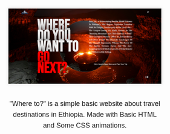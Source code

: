 <!DOCTYPE html>
<html lang="en">
<head>
    <meta charset="UTF-8">
    <meta name="viewport" content="width=device-width, initial-scale=1.0">
    <title>GitHub Repo Screenshot</title>
    <style>
        body {
            font-family: Arial, sans-serif;
            margin: 20px;
            display: flex;
            flex-direction: column;
            align-items: center;
        }
        .screenshot {
            max-width: 80%;
            height: auto;
            border: 1px solid #ccc;
            box-shadow: 0 0 10px rgba(0, 0, 0, 0.1);
        }
        .description {
            max-width: 80%;
            margin-top: 20px;
            font-size: 18px;
            line-height: 1.6;
            text-align: center;
        }
    </style>
</head>
<body>
    <img src="Capture.png" alt="Website Screenshot" class="screenshot">
    <div class="description">
        <p>"Where to?" is a simple basic website about travel destinations in Ethiopia. Made with Basic HTML and Some CSS animations.</p>
    </div>
</body>
</html>
